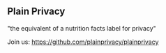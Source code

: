 ## Plain Privacy

"the equivalent of a nutrition facts label for privacy"

Join us:
https://github.com/plainprivacy/plainprivacy
